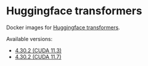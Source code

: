 # Huggingface transformers

Docker images for [Huggingface transformers](https://github.com/huggingface/transformers).

Available versions:

* [4.30.2 (CUDA 11.3)](4.30.2_cuda11.3)
* [4.30.2 (CUDA 11.7)](4.30.2_cuda11.7)
